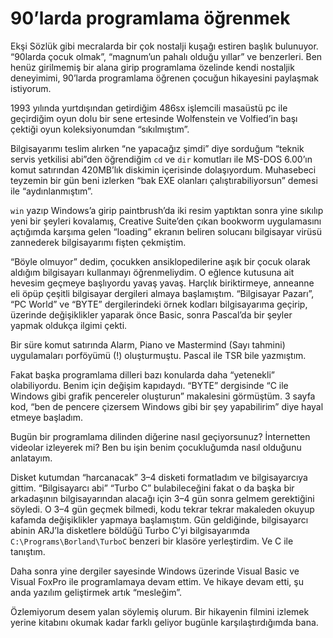 # 90’larda programlama öğrenmek

Ekşi Sözlük gibi mecralarda bir çok nostalji kuşağı estiren başlık bulunuyor. “90larda çocuk olmak”, “magnum’un pahalı olduğu yıllar” ve benzerleri. Ben henüz girilmemiş bir alana girip programlama özelinde kendi nostaljik deneyimimi, 90’larda programlama öğrenen çocuğun hikayesini paylaşmak istiyorum.

1993 yılında yurtdışından getirdiğim 486sx işlemcili masaüstü pc ile geçirdiğim oyun dolu bir sene ertesinde Wolfenstein ve Volfied’in başı çektiği oyun koleksiyonumdan “sıkılmıştım”.

Bilgisayarımı teslim alırken “ne yapacağız şimdi” diye sorduğum “teknik servis yetkilisi abi”den öğrendiğim `cd` ve `dir` komutları ile MS-DOS 6.00’ın komut satırından 420MB’lık diskimin içerisinde dolaşıyordum. Muhasebeci teyzemin bir gün beni izlerken “bak EXE olanları çalıştırabiliyorsun” demesi ile “aydınlanmıştım”.

`win` yazıp Windows’a girip paintbrush’da iki resim yaptıktan sonra yine sıkılıp yeni bir şeyleri kovalamış, Creative Suite’den çıkan bookworm uygulamasını açtığımda karşıma gelen “loading” ekranın beliren solucanı bilgisayar virüsü zannederek bilgisayarımı fişten çekmiştim.

“Böyle olmuyor” dedim, çocukken ansiklopedilerine aşık bir çocuk olarak aldığım bilgisayarı kullanmayı öğrenmeliydim. O eğlence kutusuna ait hevesim geçmeye başlıyordu yavaş yavaş. Harçlık biriktirmeye, anneanne eli öpüp çeşitli bilgisayar dergileri almaya başlamıştım. “Bilgisayar Pazarı”, “PC World” ve “BYTE” dergilerindeki örnek kodları bilgisayarıma geçirip, üzerinde değişiklikler yaparak önce Basic, sonra Pascal’da bir şeyler yapmak oldukça ilgimi çekti.

Bir süre komut satırında Alarm, Piano ve Mastermind (Sayı tahmini) uygulamaları porföyümü (!) oluşturmuştu. Pascal ile TSR bile yazmıştım.

Fakat başka programlama dilleri bazı konularda daha “yetenekli” olabiliyordu. Benim için değişim kapıdaydı. “BYTE” dergisinde “C ile Windows gibi grafik pencereler oluşturun” makalesini görmüştüm. 3 sayfa kod, “ben de pencere çizersem Windows gibi bir şey yapabilirim” diye hayal etmeye başladım.

Bugün bir programlama dilinden diğerine nasıl geçiyorsunuz? İnternetten videolar izleyerek mi? Ben bu işin benim çocukluğumda nasıl olduğunu anlatayım.

Disket kutumdan “harcanacak” 3–4 disketi formatladım ve bilgisayarcıya gittim. “Bilgisayarcı abi” “Turbo C” bulabileceğini fakat o da başka bir arkadaşının bilgisayarından alacağı için 3–4 gün sonra gelmem gerektiğini söyledi. O 3–4 gün geçmek bilmedi, kodu tekrar tekrar makaleden okuyup kafamda değişiklikler yapmaya başlamıştım. Gün geldiğinde, bilgisayarcı abinin ARJ’la disketlere böldüğü Turbo C’yi bilgisayarımda `C:\Programs\Borland\TurboC` benzeri bir klasöre yerleştirdim. Ve C ile tanıştım.

Daha sonra yine dergiler sayesinde Windows üzerinde Visual Basic ve Visual FoxPro ile programlamaya devam ettim. Ve hikaye devam etti, şu anda yazılım geliştirmek artık “mesleğim”.

Özlemiyorum desem yalan söylemiş olurum. Bir hikayenin filmini izlemek yerine kitabını okumak kadar farklı geliyor bugünle karşılaştırdığımda bana.
